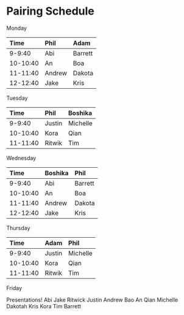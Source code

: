 # Pairing Schedule

Monday

Time     | Phil   | Adam
:--      | :--    | :-- 
9-9:40   | Abi    | Barrett
10-10:40 | An     | Boa
11-11:40 | Andrew | Dakota
12-12:40 | Jake   | Kris

Tuesday

Time     | Phil   | Boshika
:--      | :--    | :-- 
9-9:40   | Justin | Michelle
10-10:40 | Kora   | Qian
11-11:40 | Ritwik | Tim

Wednesday

Time     | Boshika | Phil 
:--      | :--     | :-- 
9-9:40   | Abi     | Barrett
10-10:40 | An      | Boa
11-11:40 | Andrew  | Dakota
12-12:40 | Jake    | Kris

Thursday

Time     | Adam     | Phil
:--      | :--      | :-- 
9-9:40   | Justin   | Michelle
10-10:40 | Kora     | Qian
11-11:40 | Ritwik   | Tim

Friday

Presentations!
Abi
Jake
Ritwick
Justin
Andrew
Bao
An
Qian
Michelle
Dakotah
Kris
Kora
Tim
Barrett
